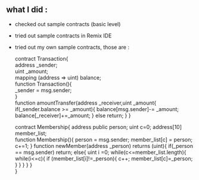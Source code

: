 ﻿## what I did :  

+ checked out sample contracts (basic level)
+ tried out sample contracts in Remix IDE
+ tried out my own sample contracts, those are :

	 
	 
	 
	contract Transaction{         
		address _sender;  
	uint _amount;  
	mapping (address => uint) balance;  
	function Transaction(){  
	_sender = msg.sender;  
	}    
			 function amountTransfer(address _receiver,uint _amount{
				                  if(_sender.balance >= _amount){
				                     balance[msg.sender]-= _amount;
				                     balance[_receiver]+=_amount;
				                    } else return;
			      }
		} 
			 
	 contract Membership{
				 address public person;
				  uint c=0;
				  address[10] member_list;    
				  function Membership(){
				             person = msg.sender;
				             member_list[c] = person;
				               c+=1;
	                           }
                                 function newMember(address _person) returns (uint){
                                        if(_person == msg.sender) return;
				           else{
						uint i =0;
					        while(c<=member_list.length){
							while(i<=c){
								if (member_list[i]!=_person){
									    c++;											                    member_list[c]=_person;
				 				    }
				         	         }
			                         }
			                }
                               }  
		 } 
					 

